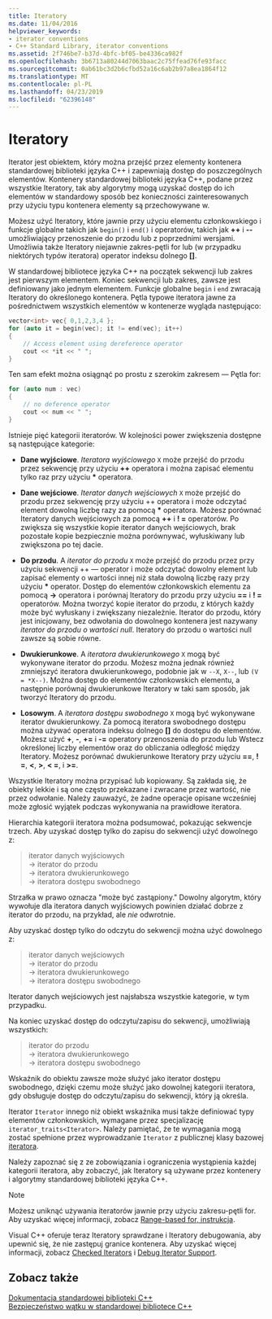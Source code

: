 ```yaml
---
title: Iteratory
ms.date: 11/04/2016
helpviewer_keywords:
- iterator conventions
- C++ Standard Library, iterator conventions
ms.assetid: 2f746be7-b37d-4bfc-bf05-be4336ca982f
ms.openlocfilehash: 3b6713a80244d7063baac2c75ffead76fe93facc
ms.sourcegitcommit: 0ab61bc3d2b6cfbd52a16c6ab2b97a8ea1864f12
ms.translationtype: MT
ms.contentlocale: pl-PL
ms.lasthandoff: 04/23/2019
ms.locfileid: "62396148"
---
```

# <a name="iterators"></a>Iteratory

Iterator jest obiektem, który można przejść przez elementy kontenera standardowej biblioteki języka C++ i zapewniają dostęp do poszczególnych elementów. Kontenery standardowej biblioteki języka C++, podane przez wszystkie Iteratory, tak aby algorytmy mogą uzyskać dostęp do ich elementów w standardowy sposób bez konieczności zainteresowanych przy użyciu typu kontenera elementy są przechowywane w.

Możesz użyć Iteratory, które jawnie przy użyciu elementu członkowskiego i funkcje globalne takich jak `begin()` i `end()` i operatorów, takich jak **++** i **--** umożliwiający przenoszenie do przodu lub z poprzednimi wersjami. Umożliwia także Iteratory niejawnie zakres-pętli for lub (w przypadku niektórych typów iteratora) operator indeksu dolnego  **\[]**.

W standardowej bibliotece języka C++ na początek sekwencji lub zakres jest pierwszym elementem. Koniec sekwencji lub zakres, zawsze jest definiowany jako jednym elementem. Funkcje globalne `begin` i `end` zwracają Iteratory do określonego kontenera. Pętla typowe iteratora jawne za pośrednictwem wszystkich elementów w kontenerze wygląda następująco:

```cpp
vector<int> vec{ 0,1,2,3,4 };
for (auto it = begin(vec); it != end(vec); it++)
{
    // Access element using dereference operator
    cout << *it << " ";
}
```

Ten sam efekt można osiągnąć po prostu z szerokim zakresem — Pętla for:

```cpp
for (auto num : vec)
{
    // no deference operator
    cout << num << " ";
}
```

Istnieje pięć kategorii iteratorów. W kolejności power zwiększenia dostępne są następujące kategorie:

- **Dane wyjściowe**. *Iteratora wyjściowego* `X` może przejść do przodu przez sekwencję przy użyciu **++** operatora i można zapisać elementu tylko raz przy użyciu __\*__ operatora.

- **Dane wejściowe**. *Iterator danych wejściowych* `X` może przejść do przodu przez sekwencję przy użyciu ++ operatora i może odczytać element dowolną liczbę razy za pomocą **&ast;** operatora. Możesz porównać Iteratory danych wejściowych za pomocą **++** i **! =** operatorów. Po zwiększa się wszystkie kopie iterator danych wejściowych, brak pozostałe kopie bezpiecznie można porównywać, wyłuskiwany lub zwiększona po tej dacie.

- **Do przodu**. A *iterator do przodu* `X` może przejść do przodu przez przy użyciu sekwencji ++ — operator i może odczytać dowolny element lub zapisać elementy o wartości innej niż stała dowolną liczbę razy przy użyciu **&ast;** operator. Dostęp do elementów członkowskich elementu za pomocą **->** operatora i porównaj Iteratory do przodu przy użyciu **==** i **! =** operatorów. Można tworzyć kopie iterator do przodu, z których każdy może być wyłuskany i zwiększany niezależnie. Iterator do przodu, który jest inicjowany, bez odwołania do dowolnego kontenera jest nazywany *iterator do przodu o wartości null*. Iteratory do przodu o wartości null zawsze są sobie równe.

- **Dwukierunkowe**. A *iteratora dwukierunkowego* `X` mogą być wykonywane iterator do przodu. Możesz można jednak również zmniejszyć iteratora dwukierunkowego, podobnie jak w `--X`, `X--`, lub `(V = *X--)`. Można dostęp do elementów członkowskich elementu, a następnie porównaj dwukierunkowe Iteratory w taki sam sposób, jak tworzyć Iteratory do przodu.

- **Losowym**. A *iteratora dostępu swobodnego* `X` mogą być wykonywane iterator dwukierunkowy. Za pomocą iteratora swobodnego dostępu można używać operatora indeksu dolnego  **\[]** do dostępu do elementów. Możesz użyć **+**, **-**, **+=** i **-=** operatory przenoszenia do przodu lub Wstecz określonej liczby elementów oraz do obliczania odległość między Iteratory. Możesz porównać dwukierunkowe Iteratory przy użyciu **==**, **! =**, **\<**, **>**, **\< =**, i **>=**.

Wszystkie Iteratory można przypisać lub kopiowany. Są zakłada się, że obiekty lekkie i są one często przekazane i zwracane przez wartość, nie przez odwołanie. Należy zauważyć, że żadne operacje opisane wcześniej może zgłosić wyjątek podczas wykonywania na prawidłowe iteratora.

Hierarchia kategorii iteratora można podsumować, pokazując sekwencje trzech. Aby uzyskać dostęp tylko do zapisu do sekwencji użyć dowolnego z:

> iterator danych wyjściowych<br/>
> -> iterator do przodu<br/>
> -> iteratora dwukierunkowego<br/>
> -> iteratora dostępu swobodnego<br/>

Strzałka w prawo oznacza "może być zastąpiony." Dowolny algorytm, który wywołuje dla iteratora danych wyjściowych powinien działać dobrze z iterator do przodu, na przykład, ale *nie* odwrotnie.

Aby uzyskać dostęp tylko do odczytu do sekwencji można użyć dowolnego z:

> iterator danych wejściowych<br/>
> -> iterator do przodu<br/>
> -> iteratora dwukierunkowego<br/>
> -> iteratora dostępu swobodnego<br/>

Iterator danych wejściowych jest najsłabsza wszystkie kategorie, w tym przypadku.

Na koniec uzyskać dostęp do odczytu/zapisu do sekwencji, umożliwiają wszystkich:

> iterator do przodu<br/>
> -> iteratora dwukierunkowego<br/>
> -> iteratora dostępu swobodnego<br/>

Wskaźnik do obiektu zawsze może służyć jako iterator dostępu swobodnego, dzięki czemu może służyć jako dowolnej kategorii iteratora, gdy obsługuje dostęp do odczytu/zapisu do sekwencji, który ją określa.

Iterator `Iterator` innego niż obiekt wskaźnika musi także definiować typy elementów członkowskich, wymagane przez specjalizację `iterator_traits<Iterator>`. Należy pamiętać, że te wymagania mogą zostać spełnione przez wyprowadzanie `Iterator` z publicznej klasy bazowej [iteratora](../standard-library/iterator-struct.md).

Należy zapoznać się z ze zobowiązania i ograniczenia wystąpienia każdej kategorii iteratora, aby zobaczyć, jak Iteratory są używane przez kontenery i algorytmy standardowej biblioteki języka C++.

> [!NOTE]
> Możesz uniknąć używania iteratorów jawnie przy użyciu zakresu-pętli for. Aby uzyskać więcej informacji, zobacz [Range-based for, instrukcja](../cpp/range-based-for-statement-cpp.md).

Visual C++ oferuje teraz Iteratory sprawdzane i Iteratory debugowania, aby upewnić się, że nie zastępuj granice kontenera. Aby uzyskać więcej informacji, zobacz [Checked Iterators](../standard-library/checked-iterators.md) i [Debug Iterator Support](../standard-library/debug-iterator-support.md).

## <a name="see-also"></a>Zobacz także

[Dokumentacja standardowej biblioteki C++](../standard-library/cpp-standard-library-reference.md)<br/>
[Bezpieczeństwo wątku w standardowej bibliotece C++](../standard-library/thread-safety-in-the-cpp-standard-library.md)<br/>
